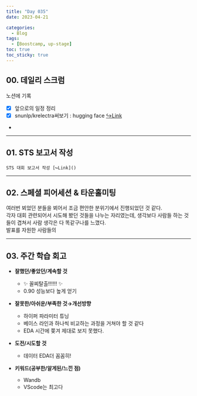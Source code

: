 ```yaml
---
title: "Day 035"
date: 2023-04-21

categories:
  - Blog
tags:
  - [Boostcamp, up-stage]
toc: true
toc_sticky: true
---
```


## 00. 데일리 스크럼  
노션에 기록  

- [x]  앞으로의 일정 정리  
- [x]  snunlp/krelectra써보기 : hugging face [↪️Link](https://huggingface.co/snunlp/KR-ELECTRA-discriminator)  
- 
  

---

## 01. STS 보고서 작성  
    STS 대회 보고서 작성 [↪️Link]()  
---  

## 02. 스페셜 피어세션 & 타운홀미팅  

여러번 뵈었던 분들을 뵈어서 조금 편안한 분위기에서 진행되었던 것 같다.  
각자 대회 관련되어서 시도해 봤던 것들을 나누는 자리였는데, 생각보다 사람들 하는 것들이 겹쳐서 사람 생각은 다 똑같구나를 느꼈다.  
발표를 자원한 사람들의 
  
---  

## 03. 주간 학습 회고    

  
- **잘했던/좋았던/계속할 것**  

  - ✨ 꼴찌탈출!!!!!! ✨  
  - 0.90 성능보다 높게 얻기  

- **잘못한/아쉬운/부족한 것→개선방향**  

  - 하이퍼 파라미터 튜닝  
  - 베이스 라인과 하나씩 비교하는 과정을 거쳐야 할 것 같다  
  - EDA 시간에 쫒겨 제대로 보지 못했다.  

- **도전/시도할 것**  

  - 데이터 EDA더 꼼꼼히!  

- **키워드(공부한/알게된/느낀 점)**  

  - Wandb  
  - VScode는 최고다  